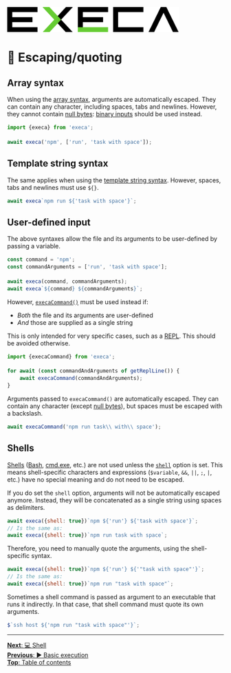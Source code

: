 <picture>
	<source media="(prefers-color-scheme: dark)" srcset="../media/logo_dark.svg">
	<img alt="execa logo" src="../media/logo.svg" width="400">
</picture>
<br>

# 💬 Escaping/quoting

## Array syntax

When using the [array syntax](execution.md#array-syntax), arguments are automatically escaped. They can contain any character, including spaces, tabs and newlines. However, they cannot contain [null bytes](https://en.wikipedia.org/wiki/Null_character): [binary inputs](binary.md#binary-input) should be used instead.

```js
import {execa} from 'execa';

await execa('npm', ['run', 'task with space']);
```

## Template string syntax

The same applies when using the [template string syntax](execution.md#template-string-syntax). However, spaces, tabs and newlines must use `${}`.

```js
await execa`npm run ${'task with space'}`;
```

## User-defined input

The above syntaxes allow the file and its arguments to be user-defined by passing a variable.

```js
const command = 'npm';
const commandArguments = ['run', 'task with space'];

await execa(command, commandArguments);
await execa`${command} ${commandArguments}`;
```

However, [`execaCommand()`](api.md#execacommandcommand-options) must be used instead if:
- _Both_ the file and its arguments are user-defined
- _And_ those are supplied as a single string

This is only intended for very specific cases, such as a [REPL](https://en.wikipedia.org/wiki/Read%E2%80%93eval%E2%80%93print_loop). This should be avoided otherwise.

```js
import {execaCommand} from 'execa';

for await (const commandAndArguments of getReplLine()) {
	await execaCommand(commandAndArguments);
}
```

Arguments passed to `execaCommand()` are automatically escaped. They can contain any character (except [null bytes](https://en.wikipedia.org/wiki/Null_character)), but spaces must be escaped with a backslash.

```js
await execaCommand('npm run task\\ with\\ space');
```

## Shells

[Shells](shell.md) ([Bash](https://en.wikipedia.org/wiki/Bash_(Unix_shell)), [cmd.exe](https://en.wikipedia.org/wiki/Cmd.exe), etc.) are not used unless the [`shell`](api.md#optionsshell) option is set. This means shell-specific characters and expressions (`$variable`, `&&`, `||`, `;`, `|`, etc.) have no special meaning and do not need to be escaped.

If you do set the `shell` option, arguments will not be automatically escaped anymore. Instead, they will be concatenated as a single string using spaces as delimiters.

```js
await execa({shell: true})`npm ${'run'} ${'task with space'}`;
// Is the same as:
await execa({shell: true})`npm run task with space`;
```

Therefore, you need to manually quote the arguments, using the shell-specific syntax.

```js
await execa({shell: true})`npm ${'run'} ${'"task with space"'}`;
// Is the same as:
await execa({shell: true})`npm run "task with space"`;
```

Sometimes a shell command is passed as argument to an executable that runs it indirectly. In that case, that shell command must quote its own arguments.

```js
$`ssh host ${'npm run "task with space"'}`;
```

<hr>

[**Next**: 💻 Shell](shell.md)\
[**Previous**: ️▶️ Basic execution](execution.md)\
[**Top**: Table of contents](../readme.md#documentation)

